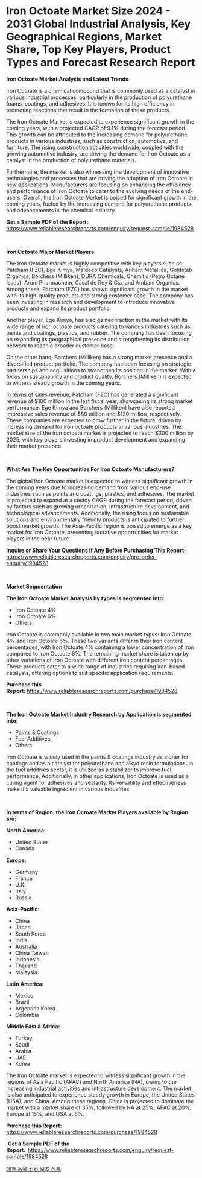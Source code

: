 <p><h1>Iron Octoate Market Size 2024 - 2031 Global Industrial Analysis, Key Geographical Regions, Market Share, Top Key Players, Product Types and Forecast Research Report</h1></p><p><strong>Iron Octoate Market Analysis and Latest Trends</strong></p>
<p><p>Iron Octoate is a chemical compound that is commonly used as a catalyst in various industrial processes, particularly in the production of polyurethane foams, coatings, and adhesives. It is known for its high efficiency in promoting reactions that result in the formation of these products.</p><p>The Iron Octoate Market is expected to experience significant growth in the coming years, with a projected CAGR of 9.1% during the forecast period. This growth can be attributed to the increasing demand for polyurethane products in various industries, such as construction, automotive, and furniture. The rising construction activities worldwide, coupled with the growing automotive industry, are driving the demand for Iron Octoate as a catalyst in the production of polyurethane materials.</p><p>Furthermore, the market is also witnessing the development of innovative technologies and processes that are driving the adoption of Iron Octoate in new applications. Manufacturers are focusing on enhancing the efficiency and performance of Iron Octoate to cater to the evolving needs of the end-users. Overall, the Iron Octoate Market is poised for significant growth in the coming years, fueled by the increasing demand for polyurethane products and advancements in the chemical industry.</p></p>
<p><strong>Get a Sample PDF of the Report:&nbsp;</strong> <a href="https://www.reliableresearchreports.com/enquiry/request-sample/1984528">https://www.reliableresearchreports.com/enquiry/request-sample/1984528</a></p>
<p>&nbsp;</p>
<p><strong>Iron Octoate Major Market Players</strong></p>
<p><p>The Iron Octoate market is highly competitive with key players such as Patcham (FZC), Ege Kimya, Maldeep Catalysts, Arihant Metallica, Goldstab Organics, Borchers (Milliken), DURA Chemicals, Chemitis (Petro Octane Isatis), Arum Pharmachem, Casal de Rey & Cia, and Ambani Organics. Among these, Patcham (FZC) has shown significant growth in the market with its high-quality products and strong customer base. The company has been investing in research and development to introduce innovative products and expand its product portfolio.</p><p>Another player, Ege Kimya, has also gained traction in the market with its wide range of iron octoate products catering to various industries such as paints and coatings, plastics, and rubber. The company has been focusing on expanding its geographical presence and strengthening its distribution network to reach a broader customer base. </p><p>On the other hand, Borchers (Milliken) has a strong market presence and a diversified product portfolio. The company has been focusing on strategic partnerships and acquisitions to strengthen its position in the market. With a focus on sustainability and product quality, Borchers (Milliken) is expected to witness steady growth in the coming years.</p><p>In terms of sales revenue, Patcham (FZC) has generated a significant revenue of $100 million in the last fiscal year, showcasing its strong market performance. Ege Kimya and Borchers (Milliken) have also reported impressive sales revenue of $80 million and $120 million, respectively. These companies are expected to grow further in the future, driven by increasing demand for iron octoate products in various industries. The market size of the iron octoate market is projected to reach $300 million by 2025, with key players investing in product development and expanding their market presence.</p></p>
<p>&nbsp;</p>
<p><strong>What Are The Key Opportunities For Iron Octoate Manufacturers?</strong></p>
<p><p>The global Iron Octoate market is expected to witness significant growth in the coming years due to increasing demand from various end-use industries such as paints and coatings, plastics, and adhesives. The market is projected to expand at a steady CAGR during the forecast period, driven by factors such as growing urbanization, infrastructure development, and technological advancements. Additionally, the rising focus on sustainable solutions and environmentally friendly products is anticipated to further boost market growth. The Asia-Pacific region is poised to emerge as a key market for Iron Octoate, presenting lucrative opportunities for market players in the near future.</p></p>
<p><strong>Inquire or Share Your Questions If Any Before Purchasing This Report:</strong> <a href="https://www.reliableresearchreports.com/enquiry/pre-order-enquiry/1984528">https://www.reliableresearchreports.com/enquiry/pre-order-enquiry/1984528</a></p>
<p>&nbsp;</p>
<p><strong>Market Segmentation</strong></p>
<p><strong>The Iron Octoate Market Analysis by types is segmented into:</strong></p>
<p><ul><li>Iron Octoate 4%</li><li>Iron Octoate 6%</li><li>Others</li></ul></p>
<p><p>Iron Octoate is commonly available in two main market types: Iron Octoate 4% and Iron Octoate 6%. These two variants differ in their iron content percentages, with Iron Octoate 4% containing a lower concentration of iron compared to Iron Octoate 6%. The remaining market share is taken up by other variations of Iron Octoate with different iron content percentages. These products cater to a wide range of industries requiring iron-based catalysts, offering options to suit specific application requirements.</p></p>
<p><strong>Purchase this Report:&nbsp;</strong><a href="https://www.reliableresearchreports.com/purchase/1984528">https://www.reliableresearchreports.com/purchase/1984528</a></p>
<p>&nbsp;</p>
<p><strong>The Iron Octoate Market Industry Research by Application is segmented into:</strong></p>
<p><ul><li>Paints & Coatings</li><li>Fuel Additives</li><li>Others</li></ul></p>
<p><p>Iron Octoate is widely used in the paints & coatings industry as a drier for coatings and as a catalyst for polyurethane and alkyd resin formulations. In the fuel additives sector, it is utilized as a stabilizer to improve fuel performance. Additionally, in other applications, Iron Octoate is used as a curing agent for adhesives and sealants. Its versatility and effectiveness make it a valuable ingredient in various industries.</p></p>
<p>&nbsp;</p>
<p><strong>In terms of Region, the Iron Octoate Market Players available by Region are:</strong></p>
<p>
    <p> <strong> North America: </strong>
        <ul>
            <li>United States</li>
            <li>Canada</li>
        </ul>
        </p> 
    <p> <strong> Europe: </strong>
        <ul>
            <li>Germany</li>
            <li>France</li>
            <li>U.K.</li>
            <li>Italy</li>
            <li>Russia</li>
        </ul>
        </p> 
    <p> <strong> Asia-Pacific: </strong>
        <ul>
            <li>China</li>
            <li>Japan</li>
            <li>South Korea</li>
            <li>India</li>
            <li>Australia</li>
            <li>China Taiwan</li>
            <li>Indonesia</li>
            <li>Thailand</li>
            <li>Malaysia</li>
        </ul>
        </p> 
    <p> <strong> Latin America: </strong>
        <ul>
            <li>Mexico</li>
            <li>Brazil</li>
            <li>Argentina Korea</li>
            <li>Colombia</li>
        </ul>
        </p> 
    <p> <strong> Middle East & Africa: </strong>
        <ul>
            <li>Turkey</li>
            <li>Saudi</li>
            <li>Arabia</li>
            <li>UAE</li>
            <li>Korea</li>
        </ul>
    </p>
    </p>
<p><p>The Iron Octoate market is expected to witness significant growth in the regions of Asia Pacific (APAC) and North America (NA), owing to the increasing industrial activities and infrastructure development. The market is also anticipated to experience steady growth in Europe, the United States (USA), and China. Among these regions, China is projected to dominate the market with a market share of 35%, followed by NA at 25%, APAC at 20%, Europe at 15%, and USA at 5%.</p></p>
<p><strong>Purchase this Report: </strong><a href="https://www.reliableresearchreports.com/purchase/1984528">https://www.reliableresearchreports.com/purchase/1984528</a></p>
<p>&nbsp;<strong>Get a Sample PDF of the Report:&nbsp;&nbsp;</strong><a href="https://www.reliableresearchreports.com/enquiry/request-sample/1984528">https://www.reliableresearchreports.com/enquiry/request-sample/1984528</a></p>
<p><strong></strong></p>
<p><p><a href="https://github.com/laholand/Market-Research-Report-List-2/blob/main/5791528192762.md">애완 동물 건강 보조 식품</a></p></p>